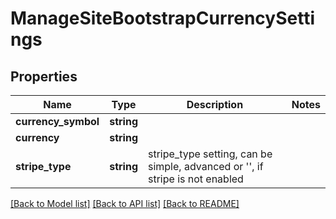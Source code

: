 # ManageSiteBootstrapCurrencySettings

## Properties
Name | Type | Description | Notes
------------ | ------------- | ------------- | -------------
**currency_symbol** | **string** |  | 
**currency** | **string** |  | 
**stripe_type** | **string** | stripe_type setting, can be simple, advanced or &#39;&#39;, if stripe is not enabled | 

[[Back to Model list]](../README.md#documentation-for-models) [[Back to API list]](../README.md#documentation-for-api-endpoints) [[Back to README]](../README.md)


